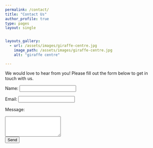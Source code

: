 ```yaml
---
permalink: /contact/
title: "Contact Us"
author_profile: true
type: pages
layout: single


layouts_gallery:
  - url: /assets/images/giraffe-centre.jpg
    image_path: /assets/images/giraffe-centre.jpg
    alt: "giraffe centre"

---
```


We would love to hear from you! Please fill out the form below to get in touch with us.

<form action="https://formspree.io/f/xayrrovd" method="POST">
  <label for="name">Name:</label>
  <input type="text" id="name" name="name" required><br>

  <label for="email">Email:</label>
  <input type="email" id="email" name="email" required><br>

  <label for="message">Message:</label><br>
  <textarea id="message" name="message" rows="4" required></textarea><br>

  <input type="submit" value="Send">
</form>




